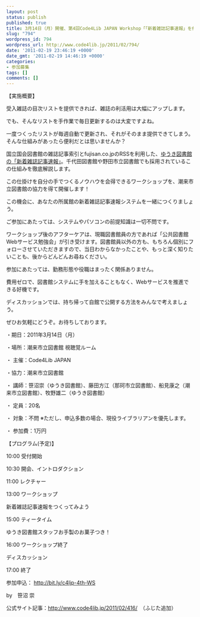 ```yaml
---
layout: post
status: publish
published: true
title: 3月14日（月）開催、第4回Code4Lib JAPAN Workshop「「新着雑誌記事速報」を作ってみよう！－RSSを活用した図書館サービス作成講座－」、参加申込を開始
slug: "794"
wordpress_id: 794
wordpress_url: http://www.code4lib.jp/2011/02/794/
date: '2011-02-19 23:46:19 +0000'
date_gmt: '2011-02-19 14:46:19 +0000'
categories:
- 参加募集
tags: []
comments: []
---
```

<div class="section">
<p>【実施概要】</p>
<p>受入雑誌の目次リストを提供できれば、雑誌の利活用は大幅にアップします。</p>
<p>でも、そんなリストを手作業で毎日更新するのは大変ですよね。</p>
<p>一度つくったリストが毎週自動で更新され、それがそのまま提供できてしまう。そんな仕組みがあったら便利だとは思いませんか？</p>
<p>国立国会図書館の雑誌記事索引とfujisan.co.jpのRSSを利用した、<a href="http://www.lib-yuki.net/room_ad/sokuhou/main.html" target="_blank">ゆうき図書館の「新着雑誌記事速報」</a>。千代田図書館や野田市立図書館でも採用されているこの仕組みを徹底解説します。</p>
<p>この仕掛けを自分の手でつくるノウハウを会得できるワークショップを、潮来市立図書館の協力を得て開催します！</p>
<p>この機会に、あなたの所属館の新着雑誌記事速報システムを一緒につくりましょう。</p>
<p>ご参加にあたっては、システムやパソコンの前提知識は一切不問です。</p>
<p>ワークショップ後のアフターケアは、現職図書館員の方であれば「公共図書館Webサービス勉強会」が引き受けます。図書館員以外の方も、もちろん個別にフォローさせていただきますので、当日わからなかったことや、もっと深く知りたいことも、後からどんどんお尋ねください。</p>
<p>参加にあたっては、勤務形態や役職はまったく関係ありません。</p>
<p>費用ゼロで、図書館システムに手を加えることもなく、Webサービスを推進できる好機です。</p>
<p>ディスカッションでは、持ち帰って自館で公開する方法をみんなで考えましょう。</p>
<p>ぜひお気軽にどうぞ。お待ちしております。</p>
<p>・期日：2011年3月14日（月）</p>
<p>・場所：潮来市立図書館 視聴覚ルーム</p>
<p>・ 主催：Code4Lib JAPAN</p>
<p>・協力：潮来市立図書館</p>
<p>・ 講師：笹沼崇（ゆうき図書館）、藤田方江（那珂市立図書館）、船見康之（潮来市立図書館）、牧野雄二（ゆうき図書館）</p>
<p>・ 定員：20名</p>
<p>・ 対象：不問 ※ただし、申込多数の場合、現役ライブラリアンを優先します。</p>
<p>・ 参加費：1万円</p>
<p>【プログラム(予定)】</p>
<p>10:00 受付開始</p>
<p>10:30 開会、イントロダクション</p>
<p>11:00 レクチャー</p>
<p>13:00 ワークショップ</p>
<p>新着雑誌記事速報をつくってみよう</p>
<p>15:00 ティータイム</p>
<p>ゆうき図書館スタッフお手製のお菓子つき！</p>
<p>16:00 ワークショップ終了</p>
<p>ディスカッション</p>
<p>17:00 終了</p>
<p>参加申込： <a href="http://bit.ly/c4ljp-4th-WS" target="_blank">http://bit.ly/c4ljp-4th-WS</a></p>
<p>by　笹沼 崇</p>
<p>公式サイト記事：<a href="http://www.code4lib.jp/2011/02/416/" target="_blank">http://www.code4lib.jp/2011/02/416/</a>　（ふじた追加）</p>
</div>
